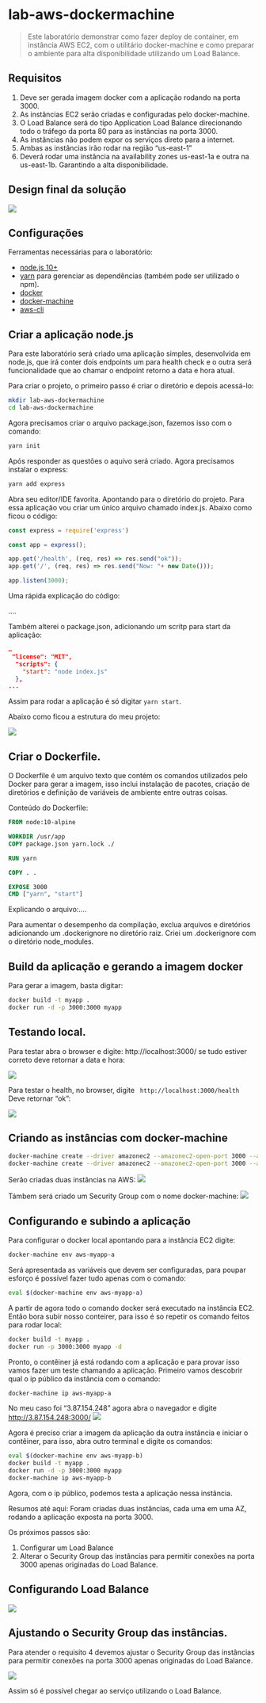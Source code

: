 # lab-aws-dockermachine
> Este laboratório demonstrar como fazer deploy de container, em instância AWS EC2, com o utilitário docker-machine e como preparar o ambiente para alta disponibilidade utilizando um Load Balance. 


## Requisitos
1. Deve ser gerada imagem docker com a aplicação rodando na porta 3000.
2. As instâncias EC2 serão criadas e configuradas pelo docker-machine.
3. O Load Balance será do tipo Application Load Balance direcionando todo o tráfego da porta 80 para as instâncias na porta 3000.
4. As instâncias não podem expor os serviços direto para a internet.
5. Ambas as instâncias irão rodar na região “us-east-1”
6. Deverá rodar uma instância na availability zones us-east-1a e outra na us-east-1b. Garantindo a alta disponibilidade.

## Design final da solução

![](./img/AWS.png)


## Configurações

Ferramentas necessárias para o laboratório:
- [node.js 10+](https://nodejs.org/en/download/)
- [yarn](https://classic.yarnpkg.com/en/docs/install/) para gerenciar as dependências (também pode ser utilizado o npm).
- [docker](https://docs.docker.com/engine/install/)
- [docker-machine](https://docs.docker.com/machine/install-machine/)
- [aws-cli](https://docs.aws.amazon.com/cli/latest/userguide/install-cliv2.html)

## Criar a aplicação node.js
Para este laboratório será criado uma aplicação simples, desenvolvida em node.js, que irá conter dois endpoints um para health check e o outra será funcionalidade que ao chamar o endpoint retorno a data e hora atual.

Para criar o projeto, o primeiro passo é criar o diretório e depois acessá-lo:
```sh
mkdir lab-aws-dockermachine
cd lab-aws-dockermachine
```  

Agora precisamos criar o arquivo package.json, fazemos isso com o comando: 
```sh
yarn init
```
Após responder as questões o aquivo será criado.
Agora precisamos instalar o express:

```sh
yarn add express
```

Abra seu editor/IDE favorita. Apontando para o diretório do projeto.
Para essa aplicação vou criar um único arquivo chamado index.js.
Abaixo como ficou o código:
```javascript
const express = require('express')

const app = express();

app.get('/health', (req, res) => res.send("ok"));
app.get('/', (req, res) => res.send("Now: "+ new Date()));

app.listen(3000);
```

Uma rápida explicação do código:

....

Também alterei o package.json, adicionando um scritp para start da aplicação:

```json
…
 "license": "MIT",
  "scripts": {
    "start": "node index.js"
  },
...
```
Assim para rodar a aplicação é só digitar ``` yarn start ```.

Abaixo como ficou a estrutura do meu projeto:

![](./img/project.png) 



## Criar o Dockerfile.

O Dockerfile é um arquivo texto que contém os comandos utilizados pelo Docker para gerar a imagem, isso inclui instalação de pacotes, criação de diretórios e definição de variáveis de ambiente entre outras coisas. 

Conteúdo do Dockerfile:

```Dockerfile
FROM node:10-alpine

WORKDIR /usr/app
COPY package.json yarn.lock ./

RUN yarn

COPY . .

EXPOSE 3000
CMD ["yarn", "start"]
```

Explicando o arquivo:….

Para aumentar o desempenho da compilação, exclua arquivos e diretórios adicionando um .dockerignore no diretório raiz. 
Criei um .dockerignore com o diretório node_modules.


## Build da aplicação e gerando a imagem docker

Para gerar a imagem, basta digitar:


```sh
docker build -t myapp .
docker run -d -p 3000:3000 myapp
```


## Testando local.

Para testar abra o browser e digite: http://localhost:3000/ se tudo estiver correto deve retornar a data e hora:

![](./img/app-datahora.png) 

Para testar o health, no browser, digite ``` http://localhost:3000/health``` Deve retornar “ok”:

![](./img/app-health.png) 

## Criando as instâncias com docker-machine

```sh
docker-machine create --driver amazonec2 --amazonec2-open-port 3000 --amazonec2-region us-east-1 --amazonec2-zone a aws-myapp-a
docker-machine create --driver amazonec2 --amazonec2-open-port 3000 --amazonec2-region us-east-1 --amazonec2-zone b aws-myapp-b
``` 

Serão criadas duas instâncias na AWS:
![](./img/instances_aws.png) 

Támbem será criado um Security Group com o nome docker-machine:
![](./img/security_group.png) 

## Configurando e subindo a aplicação

Para configurar o docker local apontando para a instância EC2 digite:
```sh
docker-machine env aws-myapp-a
```

Será apresentada as variáveis que devem ser configuradas, para poupar esforço é possível fazer tudo apenas com o comando:

```sh
eval $(docker-machine env aws-myapp-a)
```
A partir de agora todo o comando docker será executado na instância EC2. Então bora subir nosso conteirer, para isso é so repetir os comando feitos para rodar local:

```sh
docker build -t myapp .
docker run -p 3000:3000 myapp -d
```
Pronto, o contêiner já está rodando com a aplicação e para provar isso vamos fazer um teste chamando a aplicação. Primeiro vamos descobrir qual o ip público da instância com o comando:
```sh
docker-machine ip aws-myapp-a
```

No meu caso foi “3.87.154.248” agora abra o navegador e digite http://3.87.154.248:3000/
![](./img/myapp-prd.png)


Agora é preciso criar a imagem da aplicação da outra instância e iniciar o contêiner, para isso, abra outro terminal e digite  os comandos:

```sh
eval $(docker-machine env aws-myapp-b)
docker build -t myapp .
docker run -d -p 3000:3000 myapp
docker-machine ip aws-myapp-b
```
Agora, com o ip público, podemos testa a aplicação nessa instância.

Resumos até aqui:
Foram criadas duas instâncias, cada uma em uma AZ, rodando a aplicação exposta na porta 3000.

Os próximos passos são:

1. Configurar um Load Balance
2. Alterar o Security Group das instâncias para permitir conexões na porta 3000 apenas originadas do Load Balance.

## Configurando Load Balance

![](./img/ConfigurandoLB.gif)

## Ajustando o Security Group das instâncias.

Para atender o requisito 4 devemos ajustar o Security Group das instâncias para permitir conexões na porta 3000 apenas originadas do Load Balance.  

![](./img/Ajuste_Teste_Final.gif)

Assim só é possível chegar ao serviço utilizando o Load Balance.


